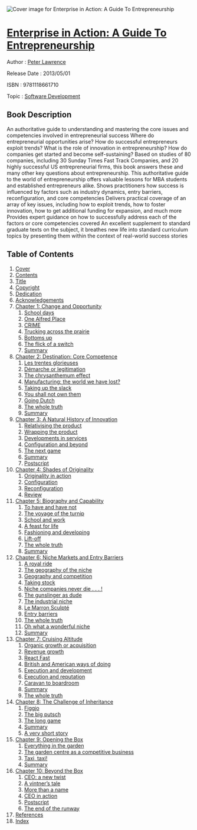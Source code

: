 ![Cover image for Enterprise in Action: A Guide To Entrepreneurship](https://imgdetail.ebookreading.net/cover/cover/software_development/EB9781118661710.jpg)

[Enterprise in Action: A Guide To Entrepreneurship](https://ebookreading.net/view/book/Enterprise+in+Action%3A+A+Guide+To+Entrepreneurship-EB9781118661710_1.html "Enterprise in Action: A Guide To Entrepreneurship")
====================================================================================================================

Author : [Peter Lawrence](https://ebookreading.net/search/author/Peter+Lawrence)

Release Date : 2013/05/01

ISBN : 9781118661710

Topic : [Software Development](https://ebookreading.net/search/category/software-development)

Book Description
-----------------

An authoritative guide to understanding and mastering the core issues and competencies involved in entrepreneurial success
Where do entrepreneurial opportunities arise? How do successful entrepreneurs exploit trends? What is the role of innovation in entrepreneurship? How do companies get started and become self-sustaining? Based on studies of 80 companies, including 30 Sunday Times Fast Track Companies, and 20 highly successful US entrepreneurial firms, this book answers these and many other key questions about entrepreneurship. This authoritative guide to the world of entrepreneurship offers valuable lessons for MBA students and established entrepreneurs alike.
Shows practitioners how success is influenced by factors such as industry dynamics, entry barriers, reconfiguration, and core competencies
Delivers practical coverage of an array of key issues, including how to exploit trends, how to foster innovation, how to get additional funding for expansion, and much more
Provides expert guidance on how to successfully address each of the factors or core competencies covered
An excellent supplement to standard graduate texts on the subject, it breathes new life into standard curriculum topics by presenting them within the context of real-world success stories
              
Table of Contents
-----------------

1. [Cover](https://ebookreading.net/view/book/Enterprise+in+Action%3A+A+Guide+To+Entrepreneurship-EB9781118661710_1.html)
1. [Contents](https://ebookreading.net/view/book/Enterprise+in+Action%3A+A+Guide+To+Entrepreneurship-EB9781118661710_2.html)
1. [Title](https://ebookreading.net/view/book/Enterprise+in+Action%3A+A+Guide+To+Entrepreneurship-EB9781118661710_4.html)
1. [Copyright](https://ebookreading.net/view/book/Enterprise+in+Action%3A+A+Guide+To+Entrepreneurship-EB9781118661710_5.html)
1. [Dedication](https://ebookreading.net/view/book/Enterprise+in+Action%3A+A+Guide+To+Entrepreneurship-EB9781118661710_6.html)
1. [Acknowledgements](https://ebookreading.net/view/book/Enterprise+in+Action%3A+A+Guide+To+Entrepreneurship-EB9781118661710_7.html)
1. [Chapter 1: Change and Opportunity](https://ebookreading.net/view/book/Enterprise+in+Action%3A+A+Guide+To+Entrepreneurship-EB9781118661710_8.html)
    1. [School days](https://ebookreading.net/view/book/Enterprise+in+Action%3A+A+Guide+To+Entrepreneurship-EB9781118661710_8.html#sec1)
    1. [One Alfred Place](https://ebookreading.net/view/book/Enterprise+in+Action%3A+A+Guide+To+Entrepreneurship-EB9781118661710_8.html#sec2)
    1. [CRIME](https://ebookreading.net/view/book/Enterprise+in+Action%3A+A+Guide+To+Entrepreneurship-EB9781118661710_8.html#sec3)
    1. [Trucking across the prairie](https://ebookreading.net/view/book/Enterprise+in+Action%3A+A+Guide+To+Entrepreneurship-EB9781118661710_8.html#sec4)
    1. [Bottoms up](https://ebookreading.net/view/book/Enterprise+in+Action%3A+A+Guide+To+Entrepreneurship-EB9781118661710_8.html#sec5)
    1. [The flick of a switch](https://ebookreading.net/view/book/Enterprise+in+Action%3A+A+Guide+To+Entrepreneurship-EB9781118661710_8.html#sec6)
    1. [Summary](https://ebookreading.net/view/book/Enterprise+in+Action%3A+A+Guide+To+Entrepreneurship-EB9781118661710_8.html#sec7)
1. [Chapter 2: Destination: Core Competence](https://ebookreading.net/view/book/Enterprise+in+Action%3A+A+Guide+To+Entrepreneurship-EB9781118661710_9.html)
    1. [Les trentes glorieuses](https://ebookreading.net/view/book/Enterprise+in+Action%3A+A+Guide+To+Entrepreneurship-EB9781118661710_9.html#sec8)
    1. [Démarche or legitimation](https://ebookreading.net/view/book/Enterprise+in+Action%3A+A+Guide+To+Entrepreneurship-EB9781118661710_9.html#sec9)
    1. [The chrysanthemum effect](https://ebookreading.net/view/book/Enterprise+in+Action%3A+A+Guide+To+Entrepreneurship-EB9781118661710_9.html#sec10)
    1. [Manufacturing: the world we have lost?](https://ebookreading.net/view/book/Enterprise+in+Action%3A+A+Guide+To+Entrepreneurship-EB9781118661710_9.html#sec11)
    1. [Taking up the slack](https://ebookreading.net/view/book/Enterprise+in+Action%3A+A+Guide+To+Entrepreneurship-EB9781118661710_9.html#sec12)
    1. [You shall not own them](https://ebookreading.net/view/book/Enterprise+in+Action%3A+A+Guide+To+Entrepreneurship-EB9781118661710_9.html#sec13)
    1. [Going Dutch](https://ebookreading.net/view/book/Enterprise+in+Action%3A+A+Guide+To+Entrepreneurship-EB9781118661710_9.html#sec14)
    1. [The whole truth](https://ebookreading.net/view/book/Enterprise+in+Action%3A+A+Guide+To+Entrepreneurship-EB9781118661710_9.html#sec15)
    1. [Summary](https://ebookreading.net/view/book/Enterprise+in+Action%3A+A+Guide+To+Entrepreneurship-EB9781118661710_9.html#sec16)
1. [Chapter 3: A Natural History of Innovation](https://ebookreading.net/view/book/Enterprise+in+Action%3A+A+Guide+To+Entrepreneurship-EB9781118661710_10.html)
    1. [Relativising the product](https://ebookreading.net/view/book/Enterprise+in+Action%3A+A+Guide+To+Entrepreneurship-EB9781118661710_10.html#sec17)
    1. [Wrapping the product](https://ebookreading.net/view/book/Enterprise+in+Action%3A+A+Guide+To+Entrepreneurship-EB9781118661710_10.html#sec18)
    1. [Developments in services](https://ebookreading.net/view/book/Enterprise+in+Action%3A+A+Guide+To+Entrepreneurship-EB9781118661710_10.html#sec19)
    1. [Configuration and beyond](https://ebookreading.net/view/book/Enterprise+in+Action%3A+A+Guide+To+Entrepreneurship-EB9781118661710_10.html#sec20)
    1. [The next game](https://ebookreading.net/view/book/Enterprise+in+Action%3A+A+Guide+To+Entrepreneurship-EB9781118661710_10.html#sec21)
    1. [Summary](https://ebookreading.net/view/book/Enterprise+in+Action%3A+A+Guide+To+Entrepreneurship-EB9781118661710_10.html#sec22)
    1. [Postscript](https://ebookreading.net/view/book/Enterprise+in+Action%3A+A+Guide+To+Entrepreneurship-EB9781118661710_10.html#sec23)
1. [Chapter 4: Shades of Originality](https://ebookreading.net/view/book/Enterprise+in+Action%3A+A+Guide+To+Entrepreneurship-EB9781118661710_11.html)
    1. [Originality in action](https://ebookreading.net/view/book/Enterprise+in+Action%3A+A+Guide+To+Entrepreneurship-EB9781118661710_11.html#sec24)
    1. [Configuration](https://ebookreading.net/view/book/Enterprise+in+Action%3A+A+Guide+To+Entrepreneurship-EB9781118661710_11.html#sec25)
    1. [Reconfiguration](https://ebookreading.net/view/book/Enterprise+in+Action%3A+A+Guide+To+Entrepreneurship-EB9781118661710_11.html#sec26)
    1. [Review](https://ebookreading.net/view/book/Enterprise+in+Action%3A+A+Guide+To+Entrepreneurship-EB9781118661710_11.html#sec27)
1. [Chapter 5: Biography and Capability](https://ebookreading.net/view/book/Enterprise+in+Action%3A+A+Guide+To+Entrepreneurship-EB9781118661710_12.html)
    1. [To have and have not](https://ebookreading.net/view/book/Enterprise+in+Action%3A+A+Guide+To+Entrepreneurship-EB9781118661710_12.html#sec28)
    1. [The voyage of the turnip](https://ebookreading.net/view/book/Enterprise+in+Action%3A+A+Guide+To+Entrepreneurship-EB9781118661710_12.html#sec29)
    1. [School and work](https://ebookreading.net/view/book/Enterprise+in+Action%3A+A+Guide+To+Entrepreneurship-EB9781118661710_12.html#sec30)
    1. [A feast for life](https://ebookreading.net/view/book/Enterprise+in+Action%3A+A+Guide+To+Entrepreneurship-EB9781118661710_12.html#sec31)
    1. [Fashioning and developing](https://ebookreading.net/view/book/Enterprise+in+Action%3A+A+Guide+To+Entrepreneurship-EB9781118661710_12.html#sec32)
    1. [Lift-off](https://ebookreading.net/view/book/Enterprise+in+Action%3A+A+Guide+To+Entrepreneurship-EB9781118661710_12.html#sec33)
    1. [The whole truth](https://ebookreading.net/view/book/Enterprise+in+Action%3A+A+Guide+To+Entrepreneurship-EB9781118661710_12.html#sec34)
    1. [Summary](https://ebookreading.net/view/book/Enterprise+in+Action%3A+A+Guide+To+Entrepreneurship-EB9781118661710_12.html#sec35)
1. [Chapter 6: Niche Markets and Entry Barriers](https://ebookreading.net/view/book/Enterprise+in+Action%3A+A+Guide+To+Entrepreneurship-EB9781118661710_13.html)
    1. [A royal ride](https://ebookreading.net/view/book/Enterprise+in+Action%3A+A+Guide+To+Entrepreneurship-EB9781118661710_13.html#sec36)
    1. [The geography of the niche](https://ebookreading.net/view/book/Enterprise+in+Action%3A+A+Guide+To+Entrepreneurship-EB9781118661710_13.html#sec37)
    1. [Geography and competition](https://ebookreading.net/view/book/Enterprise+in+Action%3A+A+Guide+To+Entrepreneurship-EB9781118661710_13.html#sec38)
    1. [Taking stock](https://ebookreading.net/view/book/Enterprise+in+Action%3A+A+Guide+To+Entrepreneurship-EB9781118661710_13.html#sec39)
    1. [Niche companies never die . . . !](https://ebookreading.net/view/book/Enterprise+in+Action%3A+A+Guide+To+Entrepreneurship-EB9781118661710_13.html#sec40)
    1. [The gunslinger as dude](https://ebookreading.net/view/book/Enterprise+in+Action%3A+A+Guide+To+Entrepreneurship-EB9781118661710_13.html#sec41)
    1. [The industrial niche](https://ebookreading.net/view/book/Enterprise+in+Action%3A+A+Guide+To+Entrepreneurship-EB9781118661710_13.html#sec42)
    1. [Le Marron Sculpté](https://ebookreading.net/view/book/Enterprise+in+Action%3A+A+Guide+To+Entrepreneurship-EB9781118661710_13.html#sec43)
    1. [Entry barriers](https://ebookreading.net/view/book/Enterprise+in+Action%3A+A+Guide+To+Entrepreneurship-EB9781118661710_13.html#sec44)
    1. [The whole truth](https://ebookreading.net/view/book/Enterprise+in+Action%3A+A+Guide+To+Entrepreneurship-EB9781118661710_13.html#sec45)
    1. [Oh what a wonderful niche](https://ebookreading.net/view/book/Enterprise+in+Action%3A+A+Guide+To+Entrepreneurship-EB9781118661710_13.html#sec46)
    1. [Summary](https://ebookreading.net/view/book/Enterprise+in+Action%3A+A+Guide+To+Entrepreneurship-EB9781118661710_13.html#sec47)
1. [Chapter 7: Cruising Altitude](https://ebookreading.net/view/book/Enterprise+in+Action%3A+A+Guide+To+Entrepreneurship-EB9781118661710_14.html)
    1. [Organic growth or acquisition](https://ebookreading.net/view/book/Enterprise+in+Action%3A+A+Guide+To+Entrepreneurship-EB9781118661710_14.html#sec48)
    1. [Revenue growth](https://ebookreading.net/view/book/Enterprise+in+Action%3A+A+Guide+To+Entrepreneurship-EB9781118661710_14.html#sec49)
    1. [React Fast](https://ebookreading.net/view/book/Enterprise+in+Action%3A+A+Guide+To+Entrepreneurship-EB9781118661710_14.html#sec50)
    1. [British and American ways of doing](https://ebookreading.net/view/book/Enterprise+in+Action%3A+A+Guide+To+Entrepreneurship-EB9781118661710_14.html#sec51)
    1. [Execution and development](https://ebookreading.net/view/book/Enterprise+in+Action%3A+A+Guide+To+Entrepreneurship-EB9781118661710_14.html#sec52)
    1. [Execution and reputation](https://ebookreading.net/view/book/Enterprise+in+Action%3A+A+Guide+To+Entrepreneurship-EB9781118661710_14.html#sec53)
    1. [Caravan to boardroom](https://ebookreading.net/view/book/Enterprise+in+Action%3A+A+Guide+To+Entrepreneurship-EB9781118661710_14.html#sec54)
    1. [Summary](https://ebookreading.net/view/book/Enterprise+in+Action%3A+A+Guide+To+Entrepreneurship-EB9781118661710_14.html#sec55)
    1. [The whole truth](https://ebookreading.net/view/book/Enterprise+in+Action%3A+A+Guide+To+Entrepreneurship-EB9781118661710_14.html#sec56)
1. [Chapter 8: The Challenge of Inheritance](https://ebookreading.net/view/book/Enterprise+in+Action%3A+A+Guide+To+Entrepreneurship-EB9781118661710_15.html)
    1. [Figgjo](https://ebookreading.net/view/book/Enterprise+in+Action%3A+A+Guide+To+Entrepreneurship-EB9781118661710_15.html#sec57)
    1. [The big putsch](https://ebookreading.net/view/book/Enterprise+in+Action%3A+A+Guide+To+Entrepreneurship-EB9781118661710_15.html#sec58)
    1. [The long game](https://ebookreading.net/view/book/Enterprise+in+Action%3A+A+Guide+To+Entrepreneurship-EB9781118661710_15.html#sec59)
    1. [Summary](https://ebookreading.net/view/book/Enterprise+in+Action%3A+A+Guide+To+Entrepreneurship-EB9781118661710_15.html#sec60)
    1. [A very short story](https://ebookreading.net/view/book/Enterprise+in+Action%3A+A+Guide+To+Entrepreneurship-EB9781118661710_15.html#sec61)
1. [Chapter 9: Opening the Box](https://ebookreading.net/view/book/Enterprise+in+Action%3A+A+Guide+To+Entrepreneurship-EB9781118661710_16.html)
    1. [Everything in the garden](https://ebookreading.net/view/book/Enterprise+in+Action%3A+A+Guide+To+Entrepreneurship-EB9781118661710_16.html#sec62)
    1. [The garden centre as a competitive business](https://ebookreading.net/view/book/Enterprise+in+Action%3A+A+Guide+To+Entrepreneurship-EB9781118661710_16.html#sec63)
    1. [Taxi, taxi!](https://ebookreading.net/view/book/Enterprise+in+Action%3A+A+Guide+To+Entrepreneurship-EB9781118661710_16.html#sec64)
    1. [Summary](https://ebookreading.net/view/book/Enterprise+in+Action%3A+A+Guide+To+Entrepreneurship-EB9781118661710_16.html#sec65)
1. [Chapter 10: Beyond the Box](https://ebookreading.net/view/book/Enterprise+in+Action%3A+A+Guide+To+Entrepreneurship-EB9781118661710_17.html)
    1. [CEO: a new twist](https://ebookreading.net/view/book/Enterprise+in+Action%3A+A+Guide+To+Entrepreneurship-EB9781118661710_17.html#sec66)
    1. [A vintner’s tale](https://ebookreading.net/view/book/Enterprise+in+Action%3A+A+Guide+To+Entrepreneurship-EB9781118661710_17.html#sec67)
    1. [More than a name](https://ebookreading.net/view/book/Enterprise+in+Action%3A+A+Guide+To+Entrepreneurship-EB9781118661710_17.html#sec68)
    1. [CEO in action](https://ebookreading.net/view/book/Enterprise+in+Action%3A+A+Guide+To+Entrepreneurship-EB9781118661710_17.html#sec69)
    1. [Postscript](https://ebookreading.net/view/book/Enterprise+in+Action%3A+A+Guide+To+Entrepreneurship-EB9781118661710_17.html#sec70)
    1. [The end of the runway](https://ebookreading.net/view/book/Enterprise+in+Action%3A+A+Guide+To+Entrepreneurship-EB9781118661710_17.html#sec71)
1. [References](https://ebookreading.net/view/book/Enterprise+in+Action%3A+A+Guide+To+Entrepreneurship-EB9781118661710_18.html)
1. [Index](https://ebookreading.net/view/book/Enterprise+in+Action%3A+A+Guide+To+Entrepreneurship-EB9781118661710_19.html)
